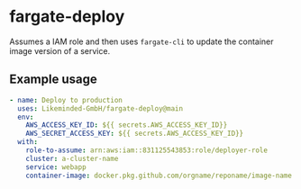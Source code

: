 # fargate-deploy

Assumes a IAM role and then uses `fargate-cli` to update the container image
version of a service.

## Example usage

```yaml
- name: Deploy to production
  uses: Likeminded-GmbH/fargate-deploy@main
  env:
    AWS_ACCESS_KEY_ID: ${{ secrets.AWS_ACCESS_KEY_ID}}
    AWS_SECRET_ACCESS_KEY: ${{ secrets.AWS_ACCESS_KEY_ID}}
  with:
    role-to-assume: arn:aws:iam::831125543853:role/deployer-role
    cluster: a-cluster-name
    service: webapp
    container-image: docker.pkg.github.com/orgname/reponame/image-name:${{ github.sha }}
```
